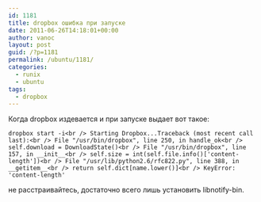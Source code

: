 ```yaml
---
id: 1181
title: dropbox ошибка при запуске
date: 2011-06-26T14:18:01+00:00
author: vanoc
layout: post
guid: /?p=1181
permalink: /ubuntu/1181/
categories:
  - runix
  - ubuntu
tags:
  - dropbox
---
```

Когда dropbox издевается и при запуске выдает вот такое:

`dropbox start -i<br />
Starting Dropbox...Traceback (most recent call last):<br />
  File "/usr/bin/dropbox", line 250, in handle_ok<br />
    self.download = DownloadState()<br />
  File "/usr/bin/dropbox", line 157, in __init__<br />
    self.size = int(self.file.info()['content-length'])<br />
  File "/usr/lib/python2.6/rfc822.py", line 388, in __getitem__<br />
    return self.dict[name.lower()]<br />
KeyError: 'content-length'`

не расстраивайтесь, достаточно всего лишь установить libnotify-bin.